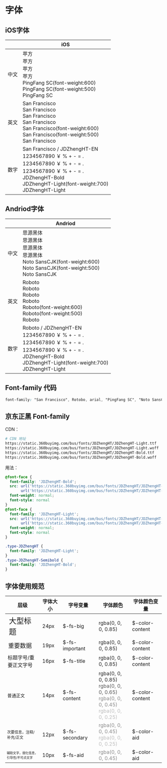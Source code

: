 # 字体

## iOS字体

<table>
  <thead>
    <th></th>
    <th>iOS</th>
  </thead>
  <tbody class="typo-content">
    <tr>
      <td class="typo-content-title typo-PingFang-Semibold">中文</td>
      <td>
        <div class="typo-PingFang-Medium-text">苹方</div>
        <div class="typo-content-demo">
          <div class="typo-PingFang-Semibold">苹方</div>
          <div class="typo-PingFang-Medium">苹方</div>
          <div class="typo-PingFang">苹方</div>
        </div>
        <div>
          <div class="typo-PingFang-Semibold">PingFang SC(font-weight:600)</div>
          <div class="typo-PingFang-Medium">PingFang SC(font-weight:500)</div>
          <div class="typo-PingFang">PingFang SC</div>
        </div>
      </td>
    </tr>
    <tr>
      <td class="typo-content-title typo-PingFang-Semibold">英文</td>
      <td>
        <div class="typo-PingFang-Medium-text">San Francisco</div>
        <div class="typo-content-demo">
          <div class="typo-SanFrancisco-Semibold">San Francisco</div>
          <div class="typo-SanFrancisco-Regular">San Francisco</div>
          <div class="typo-SanFrancisco">San Francisco</div>
        </div>
        <div>
          <div class="typo-SanFrancisco-Semibold">San Francisco(font-weight:600)</div>
          <div class="typo-SanFrancisco-Regular">San Francisco(font-weight:500)</div>
          <div class="typo-SanFrancisco">San Francisco</div>
        </div>
      </td>
    </tr>
    <tr>
      <td class="typo-content-title typo-PingFang-Semibold">数字</td>
      <td>
        <div class="typo-PingFang-Medium-text">San Francisco / JDZhengHT-EN</div>
        <div class="typo-content-demo">
          <div class="typo-JDZhengHT-Semibold">1234567890 ￥ % + - = .</div>
          <div class="typo-JDZhengHT-Medium">1234567890 ￥ % + - = .</div>
          <div class="typo-JDZhengHT">1234567890 ￥ % + - = .</div>
        </div>
        <div>
          <div class="typo-PingFang-Semibold">JDZhengHT-Bold</div>
          <div class="typo-PingFang-Medium">JDZhengHT-Light(font-weight:700)</div>
          <div class="typo-PingFang">JDZhengHT-Light</div>
        </div>
      </td>
    </tr>
  </tbody>
</table>

## Andriod字体

<table>
  <thead>
    <th></th>
    <th>Andriod</th>
  </thead>
  <tbody class="typo-content">
    <tr>
      <td class="typo-content-title typo-PingFang-Semibold">中文</td>
      <td>
        <div class="typo-PingFang-Medium-text">思源黑体</div>
        <div class="typo-content-demo">
          <div class="typo-Source-Medium">思源黑体</div>
          <div class="typo-Source-Normal">思源黑体</div>
          <div class="typo-Source">思源黑体</div>
        </div>
        <div>
          <div class="typo-Source-Medium">Noto SansCJK(font-weight:600)</div>
          <div class="typo-Source-Normal">Noto SansCJK(font-weight:500)</div>
          <div class="typo-Source">Noto SansCJK</div>
        </div>
      </td>
    </tr>
    <tr>
      <td class="typo-content-title typo-PingFang-Semibold">英文</td>
      <td>
        <div class="typo-PingFang-Medium-text">Roboto</div>
        <div class="typo-content-demo">
          <div class="typo-Roboto-Medium">Roboto</div>
          <div class="typo-Roboto-Normal">Roboto</div>
          <div class="typo-Roboto">Roboto</div>
        </div>
        <div>
          <div class="typo-Roboto-Medium">Roboto(font-weight:600)</div>
          <div class="typo-Roboto-Normal">Roboto(font-weight:500)</div>
          <div class="typo-Roboto">Roboto</div>
        </div>
      </td>
    </tr>
    <tr>
      <td class="typo-content-title typo-PingFang-Semibold">数字</td>
      <td>
        <div class="typo-PingFang-Medium-text">Roboto / JDZhengHT-EN</div>
        <div class="typo-content-demo">
          <div class="typo-JDZhengHT-Semibold">1234567890 ￥ % + - = .</div>
          <div class="typo-JDZhengHT-Medium">1234567890 ￥ % + - = .</div>
          <div class="typo-JDZhengHT">1234567890 ￥ % + - = .</div>
        </div>
        <div>
          <div class="typo-PingFang-Semibold">JDZhengHT-Bold</div>
          <div class="typo-PingFang-Medium">JDZhengHT-Light(font-weight:700)</div>
          <div class="typo-PingFang">JDZhengHT-Light</div>
        </div>
      </td>
    </tr>
  </tbody>
</table>

## Font-family 代码
```css
font-family: "San Francisco", Rotobo, arial, "PingFang SC", "Noto SansCJK", "Microsoft Yahei", sans-serif;
```


## 京东正黑 Font-family

CDN：

``` bash
# CDN 地址
https://static.360buyimg.com/bus/fonts/JDZhengHT/JDZhengHT-Light.ttf
https://static.360buyimg.com/bus/fonts/JDZhengHT/JDZhengHT-Light.woff
https://static.360buyimg.com/bus/fonts/JDZhengHT/JDZhengHT-Bold.ttf
https://static.360buyimg.com/bus/fonts/JDZhengHT/JDZhengHT-Bold.woff
```

用法：

```css
@font-face {
  font-family: 'JDZhengHT-Bold';
  src: url('https://static.360buyimg.com/bus/fonts/JDZhengHT/JDZhengHT-Bold.woff') format('woff'), /* chrome, firefox */
       url('https://static.360buyimg.com/bus/fonts/JDZhengHT/JDZhengHT-Bold.ttf') format('truetype'); /* chrome, firefox, opera, Safari, Android, iOS 4.2+*/
  font-weight: normal;
  font-style: normal
}
@font-face {
  font-family: 'JDZhengHT-Light';
  src: url('https://static.360buyimg.com/bus/fonts/JDZhengHT/JDZhengHT-Light.woff') format('woff'), /* chrome, firefox */
       url('https://static.360buyimg.com/bus/fonts/JDZhengHT/JDZhengHT-Light.ttf') format('truetype'); /* chrome, firefox, opera, Safari, Android, iOS 4.2+*/
  font-weight: normal;
  font-style: normal
}

.type-JDZhengHT {
  font-family: 'JDZhengHT-Light';
}
.type-JDZhengHT-Semibold {
  font-family: 'JDZhengHT-Bold';
}
```

## 字体使用规范

<table>
  <thead>
    <tr>
      <th>层级</th>
      <th>字体大小</th>
      <th>字号变量</th>
      <th>字体颜色</th>
      <th>字体颜色变量</th>
    </tr>
  </thead>
  <tbody>
    <tr>
      <td style="font-size: 24px;">大型标题</td>
      <td>24px</td>
      <td>$-fs-big</td>
      <td style="color: rgba(0, 0, 0, 0.85);">rgba(0, 0, 0, 0.85)</td>
      <td>$-color-content</td>
    </tr>
    <tr>
      <td style="font-size: 19px;">重要数据</td>
      <td>19px</td>
      <td>$-fs-important</td>
      <td style="color: rgba(0, 0, 0, 0.85);">rgba(0, 0, 0, 0.85)</td>
      <td>$-color-content</td>
    </tr>
    <tr>
      <td style="font-size: 16px;">标题字号/重要正文字号</td>
      <td>16px</td>
      <td>$-fs-title</td>
      <td style="color: rgba(0, 0, 0, 0.85);">rgba(0, 0, 0, 0.85)</td>
      <td>$-color-content</td>
    </tr>
    <tr>
      <td style="font-size: 14px;">普通正文</td>
      <td>14px</td>
      <td>$-fs-content</td>
      <td>
        <div style="color: rgba(0, 0, 0, 0.85);">rgba(0, 0, 0, 0.85)</div>
        <div style="color: rgba(0, 0, 0, 0.65);">rgba(0, 0, 0, 0.65)</div>
        <div style="color: rgba(0, 0, 0, 0.45);">rgba(0, 0, 0, 0.45)</div>
        <div style="color: rgba(0, 0, 0, 0.25);">rgba(0, 0, 0, 0.25)</div>
      </td>
      <td>$-color-content</td>
    </tr>
    <tr>
      <td style="font-size: 12px;">次要信息，注释/补充/正文</td>
      <td>12px</td>
      <td>$-fs-secondary</td>
      <td>
        <div style="color: rgba(0, 0, 0, 0.45);">rgba(0, 0, 0, 0.45)</div>
        <div style="color: rgba(0, 0, 0, 0.25);">rgba(0, 0, 0, 0.25)</div>
      </td>
      <td>$-color-aid</td>
    </tr>
    <tr>
      <td style="font-size: 10px;">辅助文字，弱化信息，引导性/不可点文字</td>
      <td>10px</td>
      <td>$-fs-aid</td>
      <td style="color: rgba(0, 0, 0, 0.45);">rgba(0, 0, 0, 0.45)</td>
      <td>$-color-aid</td>
    </tr>
  </tbody>
</table>